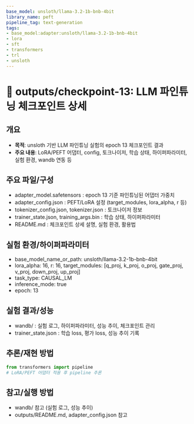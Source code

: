 ```yaml
---
base_model: unsloth/llama-3.2-1b-bnb-4bit
library_name: peft
pipeline_tag: text-generation
tags:
- base_model:adapter:unsloth/llama-3.2-1b-bnb-4bit
- lora
- sft
- transformers
- trl
- unsloth
---
```


# 🧩 outputs/checkpoint-13: LLM 파인튜닝 체크포인트 상세

## 개요
- **목적**: unsloth 기반 LLM 파인튜닝 실험의 epoch 13 체크포인트 결과
- **주요 내용**: LoRA/PEFT 어댑터, config, 토크나이저, 학습 상태, 하이퍼파라미터, 실험 환경, wandb 연동 등

## 주요 파일/구성
- adapter_model.safetensors : epoch 13 기준 파인튜닝된 어댑터 가중치
- adapter_config.json : PEFT/LoRA 설정 (target_modules, lora_alpha, r 등)
- tokenizer_config.json, tokenizer.json : 토크나이저 정보
- trainer_state.json, training_args.bin : 학습 상태, 하이퍼파라미터
- README.md : 체크포인트 상세 설명, 실험 환경, 활용법

## 실험 환경/하이퍼파라미터
- base_model_name_or_path: unsloth/llama-3.2-1b-bnb-4bit
- lora_alpha: 16, r: 16, target_modules: [q_proj, k_proj, o_proj, gate_proj, v_proj, down_proj, up_proj]
- task_type: CAUSAL_LM
- inference_mode: true
- epoch: 13

## 실험 결과/성능
- wandb/ : 실험 로그, 하이퍼파라미터, 성능 추이, 체크포인트 관리
- trainer_state.json : 학습 loss, 평가 loss, 성능 추이 기록

## 추론/재현 방법
```python
from transformers import pipeline
# LoRA/PEFT 어댑터 적용 후 pipeline 추론
```

## 참고/실행 방법
- wandb/ 참고 (실험 로그, 성능 추이)
- outputs/README.md, adapter_config.json 참고